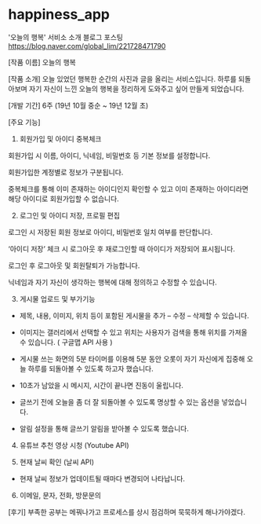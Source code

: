 # happiness_app

'오늘의 행복' 서비소 소개 블로그 포스팅
https://blog.naver.com/global_lim/221728471790

[작품 이름]
오늘의 행복



[작품 소개]
오늘 있었던 행복한 순간의 사진과 글을 올리는 서비스입니다.
하루를 되돌아보며 자기 자신이 느낀 오늘의 행복을 정리하게 도와주고 싶어 만들게 되었습니다.



[개발 기간]
6주 (19년 10월 중순 ~ 19년 12월 초)



[주요 기능]

1. 회원가입 및 아이디 중복체크

회원가입 시 이름, 아이디, 닉네임, 비밀번호 등 기본 정보를 설정합니다.

회원가입한 계정별로 정보가 구분됩니다.

중복체크를 통해 이미 존재하는 아이디인지 확인할 수 있고 이미 존재하는 아이디라면 해당 아이디로 회원가입할 수 없습니다.


2. 로그인 및 아이디 저장, 프로필 편집

로그인 시 저장된 회원 정보로 아이디, 비밀번호 일치 여부를 판단합니다.

‘아이디 저장’ 체크 시 로그아웃 후 재로그인할 때 아이디가 저장되어 표시됩니다.

로그인 후 로그아웃 및 회원탈퇴가 가능합니다.

닉네임과 자기 자신이 생각하는 행복에 대해 정의하고 수정할 수 있습니다.


3. 게시물 업로드 및 부가기능

- 제목, 내용, 이미지, 위치 등이 포함된 게시물을 추가 – 수정 – 삭제할 수 있습니다.

- 이미지는 갤러리에서 선택할 수 있고 위치는 사용자가 검색을 통해 위치를 가져올 수 있습니다. ( 구글맵 API 사용 )

- 게시물 쓰는 화면의 5분 타이머를 이용해 5분 동안 오롯이 자기 자신에게 집중해 오늘 하루를 되돌아볼 수 있도록 하고자 했습니다.

- 10초가 남았을 시 메시지, 시간이 끝나면 진동이 울립니다.

- 글쓰기 전에 오늘을 좀 더 잘 되돌아볼 수 있도록 명상할 수 있는 옵션을 넣었습니다.

- 알림 설정을 통해 글쓰기 알림을 받아볼 수 있도록 했습니다.



4. 유튜브 추천 영상 시청 (Youtube API)



5. 현재 날씨 확인 (날씨 API)

- 현재 날씨 정보가 업데이트될 때마다 변경되어 나타납니다.



6. 이메일, 문자, 전화, 방문문의

[후기]
부족한 공부는 메꿔나가고 프로세스를 상시 점검하며 묵묵하게 해나가야겠다.

